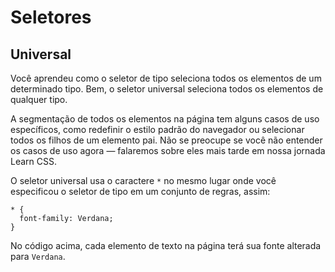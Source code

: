 # Seletores

## Universal

Você aprendeu como o seletor de tipo seleciona todos os elementos de um determinado tipo. Bem, o seletor universal seleciona todos os elementos de qualquer tipo.

A segmentação de todos os elementos na página tem alguns casos de uso específicos, como redefinir o estilo padrão do navegador ou selecionar todos os filhos de um elemento pai. Não se preocupe se você não entender os casos de uso agora — falaremos sobre eles mais tarde em nossa jornada Learn CSS.

O seletor universal usa o caractere `*` no mesmo lugar onde você especificou o seletor de tipo em um conjunto de regras, assim:

```
* {
  font-family: Verdana;
}
```

No código acima, cada elemento de texto na página terá sua fonte alterada para `Verdana`.
